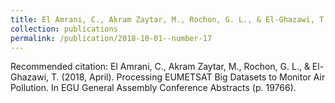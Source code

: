 ```yaml
---
title: El Amrani, C., Akram Zaytar, M., Rochon, G. L., & El-Ghazawi, T. (2018, April). Processing EUMETSAT Big Datasets to Monitor Air Pollution. In EGU General Assembly Conference Abstracts (p. 19766).
collection: publications
permalink: /publication/2018-10-01--number-17
---
```


Recommended citation: El Amrani, C., Akram Zaytar, M., Rochon, G. L., & El-Ghazawi, T. (2018, April). Processing EUMETSAT Big Datasets to Monitor Air Pollution. In EGU General Assembly Conference Abstracts (p. 19766).
